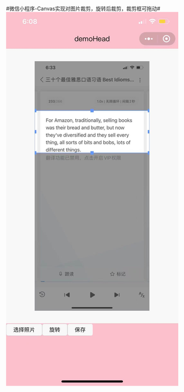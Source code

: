 #微信小程序-Canvas实现对图片裁剪，旋转后裁剪，裁剪框可拖动#
![Image text](https://github.com/felicezmj/wx-cropper/blob/main/demoimg/1.jpeg)
